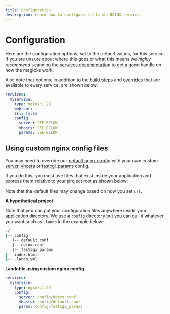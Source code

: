 ```yaml
---
title: Configuration
description: Learn how to configure the Lando NGINX service.
---
```


# Configuration

Here are the configuration options, set to the default values, for this service. If you are unsure about where this goes or what this means we *highly recommend* scanning the [services documentation](https://docs.lando.dev/services/lando-3.html) to get a good handle on how the magicks work.

Also note that options, in addition to the [build steps](https://docs.lando.dev/services/lando-3.html#build-steps) and [overrides](https://docs.lando.dev/services/lando-3.html#overrides) that are available to every service, are shown below:

```yaml
services:
  myservice:
    type: nginx:1.29
    webroot: .
    ssl: false
    config:
      server: SEE BELOW
      vhosts: SEE BELOW
      params: SEE BELOW
```

## Using custom nginx config files

You may need to override our [default nginx config](https://github.com/lando/nginx/tree/main/builders) with your own custom [server](https://www.linode.com/docs/guides/how-to-configure-nginx/), [vhosts](https://www.linode.com/docs/guides/how-to-configure-nginx/) or [fastcgi_params](https://www.nginx.com/resources/wiki/start/topics/examples/full/) config.

If you do this, you must use files that exist inside your application and express them relative to your project root as shown below:

Note that the default files may change based on how you set `ssl`.

**A hypothetical project**

Note that you can put your configuration files anywhere inside your application directory. We use a `config` directory but you can call it whatever you want such as `.lando` in the example below:

```bash
./
|-- config
   |-- default.conf
   |-- nginx.conf
   |-- fastcgi_params
|-- index.html
|-- .lando.yml
```

**Landofile using custom nginx config**

```yaml
services:
  myservice:
    type: nginx:1.29
    config:
      server: config/nginx.conf
      vhosts: config/default.conf
      param: config/fastcgi_params
```
